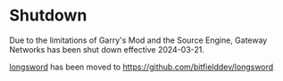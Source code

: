 # Shutdown
Due to the limitations of Garry's Mod and the Source Engine, Gateway Networks has been shut down effective 2024-03-21.

[longsword](https://github.com/bitfielddev/longsword) has been moved to https://github.com/bitfielddev/longsword
